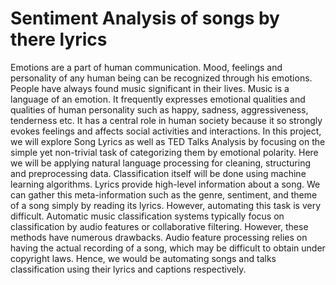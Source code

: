 # Sentiment Analysis of songs by there lyrics

Emotions are a part of human communication. Mood, feelings and personality of any human being can be recognized through his emotions. People have always found music significant in their lives. Music is a language of an emotion. It frequently expresses emotional qualities and qualities of human personality such as happy, sadness, aggressiveness, tenderness etc. It has a central role in human society because it so strongly evokes feelings and affects social activities and interactions. 
In this project, we will explore Song Lyrics as well as TED Talks Analysis by focusing on the simple yet non-trivial task of categorizing them by emotional polarity. Here we will be applying natural language processing for cleaning, structuring and preprocessing data. Classification itself will be done using machine learning algorithms.
Lyrics provide high-level information about a song. We can gather this meta-information such as the genre, sentiment, and theme of a song simply by reading its lyrics. However, automating this task is very difficult. Automatic music classification systems typically focus on classification by audio features or collaborative filtering. However, these methods have numerous drawbacks. Audio feature processing relies on having the actual recording of a song, which may be difficult to obtain under copyright laws.
Hence, we would be automating songs and talks classification using their lyrics and captions respectively. 

